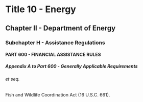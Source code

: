 
# Title 10 - Energy
## Chapter II - Department of Energy
### Subchapter H - Assistance Regulations
#### PART 600 - FINANCIAL ASSISTANCE RULES
##### Appendix A to Part 600 - Generally Applicable Requirements
###### et seq.

Fish and Wildlife Coordination Act (16 U.S.C. 661).

